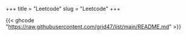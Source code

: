+++
title = "Leetcode"
slug = "Leetcode"
+++

{{< ghcode "https://raw.githubusercontent.com/grid47/list/main/README.md" >}}